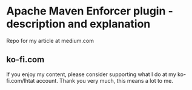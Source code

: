 # Apache Maven Enforcer plugin - description and explanation
Repo for my article at medium.com

## ko-fi.com
If you enjoy my content, please consider supporting what I do at my ko-fi.com/lhtat account. Thank you very much, this means a lot to me.

